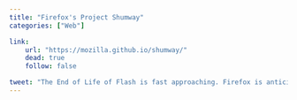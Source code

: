```yaml
---
title: "Firefox's Project Shumway"
categories: ["Web"]

link:
    url: "https://mozilla.github.io/shumway/"
    dead: true
    follow: false

tweet: "The End of Life of Flash is fast approaching. Firefox is anticipating by building Shumway, a Flash to HTML5 translation layer."
---
```

